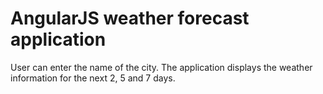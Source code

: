 # AngularJS weather forecast application
User can enter the name of the city. The application displays the weather information for the next 2, 5 and 7 days.
